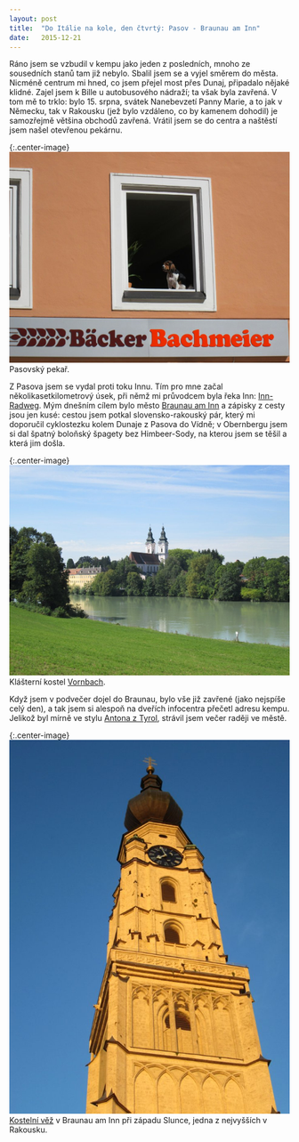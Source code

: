 ```yaml
---
layout: post
title:  "Do Itálie na kole, den čtvrtý: Pasov - Braunau am Inn"
date:   2015-12-21
---
```


Ráno jsem se vzbudil v kempu jako jeden z posledních, mnoho ze sousedních stanů tam 
již nebylo. Sbalil jsem se a vyjel směrem do města. Nicméně centrum mi hned, co 
jsem přejel most přes Dunaj, připadalo 
nějaké klidné. Zajel jsem k Bille u autobusového nádraží; ta však byla zavřená.
V tom mě to trklo: bylo 15. srpna, svátek Nanebevzetí Panny Marie, a to jak v 
Německu, tak v Rakousku (jež bylo vzdáleno, co by kamenem dohodil) je samozřejmě 
většina obchodů zavřená. Vrátil jsem se do centra a naštěstí jsem našel 
otevřenou pekárnu.

{:.center-image}
[![Pasovský pekař](/images/pasov_pekarna_pes_thumbnail.JPG)](/images/pasov_pekarna_pes.JPG)
Pasovský pekař.

Z Pasova jsem se vydal proti toku Innu. Tím pro mne začal několikasetkilometrový 
úsek, při němž mi průvodcem byla řeka Inn:
[Inn-Radweg](https://de.wikipedia.org/wiki/Inn-Radweg). Mým dnešním cílem bylo
město [Braunau am Inn](https://cs.wikipedia.org/wiki/Braunau_am_Inn) a zápisky 
z cesty jsou jen kusé: cestou jsem potkal 
slovensko-rakouský pár, který mi doporučil cyklostezku kolem Dunaje z Pasova do
Vídně; v Obernbergu jsem si dal špatný boloňský špagety bez Himbeer-Sody, na
kterou jsem se těšil a která jim došla. 

{:.center-image}
[![Klášterní kostel Vornbach](/images/vornbach_klasterni_kostel_thumbnail.JPG)](/images/vornbach_klasterni_kostel.JPG)
Klášterní kostel [Vornbach](https://de.wikipedia.org/wiki/Kloster_Vornbach).

Když jsem v podvečer dojel do Braunau,
bylo vše již zavřené (jako nejspíše celý den), a tak jsem si alespoň na dveřích
infocentra přečetl adresu kempu. Jelikož byl mírně ve stylu 
[Antona z Tyrol](https://www.youtube.com/watch?v=FICVMyyh8Nw), strávil jsem večer
raději ve městě.

{:.center-image}
[![](/images/braunau_am_inn_kostelni_vez_thumbnail.JPG)](/images/braunau_am_inn_kostelni_vez.JPG)
[Kostelní věž](https://de.wikipedia.org/wiki/Stadtpfarrkirche_St._Stephan_(Braunau))
v Braunau am Inn při západu Slunce, jedna z nejvyšších v Rakousku.
